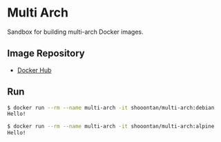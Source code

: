 # Multi Arch

Sandbox for building multi-arch Docker images.


## Image Repository

- [Docker Hub](https://hub.docker.com/r/shooontan/multi-arch)


## Run

```bash
$ docker run --rm --name multi-arch -it shooontan/multi-arch:debian
Hello!
```

```bash
$ docker run --rm --name multi-arch -it shooontan/multi-arch:alpine
Hello!
```
